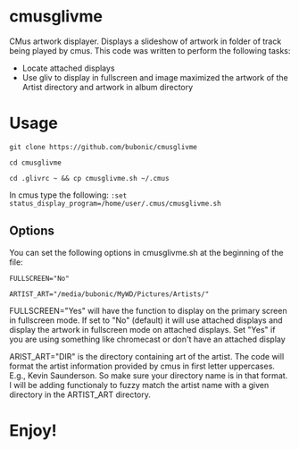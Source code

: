 # cmusglivme
CMus artwork displayer. Displays a slideshow of artwork in folder of track being played by cmus.
This code was written to perform the following tasks:
* Locate attached displays
* Use gliv to display in fullscreen and image maximized the artwork of the Artist directory and artwork in album directory

# Usage

`git clone https://github.com/bubonic/cmusglivme`

`cd cmusglivme`

`cd .glivrc ~ && cp cmusglivme.sh ~/.cmus`

In cmus type the following:
`:set status_display_program=/home/user/.cmus/cmusglivme.sh`


## Options
You can set the following options in cmusglivme.sh at the beginning of the file:

`FULLSCREEN="No"`

`ARTIST_ART="/media/bubonic/MyWD/Pictures/Artists/"`
 
FULLSCREEN="Yes"
will have the function to display on the primary screen in fullscreen mode. If set to "No" (default) it will use attached displays and display the artwork in fullscreen mode on attached displays. Set "Yes" if you are using something like chromecast or don't have an attached display
 
ARIST_ART="DIR"
is the directory containing art of the artist. The code will format the artist information provided by cmus in first letter uppercases. E.g., Kevin Saunderson. So make sure your directory name is in that format. I will be adding functionaly to fuzzy match the artist name with a given directory in the ARTIST_ART directory. 

# Enjoy!
